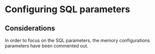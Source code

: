 # Configuring SQL parameters

## Considerations
In order to focus on the SQL parameters, the memory configurations parameters have been commented out.


